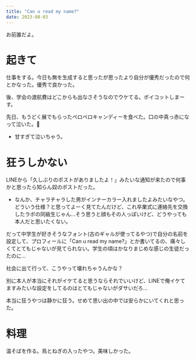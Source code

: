 ```yaml
---
title: "Can u read my name?"
date: 2023-08-03
---
```


お前誰だよ。

# 起きて
仕事をする。今日も無を生成すると思ったが思ったより自分が優秀だったので何とかなった。優秀で良かった。

後、学会の渡航費はどこからも出なさそうなのでウケてる。ボイコットしまーす。

先日、もうどく展でもらったペロペロキャンディーを食べた。口の中真っ赤になって泣いた。🍭
- 甘すぎて泣いちゃう。

# 狂うしかない
LINEから「久しぶりのポストがありましたよ！」みたいな通知が来たので何事かと思ったら知らん奴のポストだった。
- なんか、チャラチャラした男がインナーカラー入れましたよみたいなやつ。
どういう仕様？と思ってよーく見てたんだけど、これ卒業式に連絡先を交換したラボの同級生じゃん...そう思うと顔もその人っぽいけど、どうやっても本人だと思いたくない。

だって中学生が好きそうなフォント(古のギャルが使ってるやつ)で自分の名前を設定して、プロフィールに「Can u read my name?」とか書いてるの、痛々しくてとてもじゃないが見てられない。学生の頃はかなりまじめな感じの生徒だったのに...

社会に出て行って、こうやって壊れちゃうんかな？

別に本人が本当にそれがイケてると思うならそれでいいけど、LINEで俺イケてますみたいな設定をしてるのはとてもじゃないがダサいだろ...

本当に狂うやつは静かに狂う。せめて思い出の中では安らかにいてくれと思った。

# 料理
温そばを作る。鳥とねぎの入ったやつ。美味しかった。